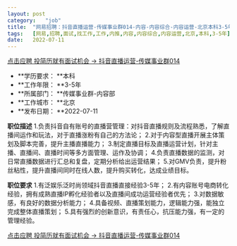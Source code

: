 ```yaml
---
layout:	post
category:	"job"
title:	"网易招聘：抖音直播运营-传媒事业群014-内容-内容综合-内容运营-北京本科3-5年"
tags:	[网易,招聘,面试,找工作,工作,内推,内容,内容综合,内容运营,北京,本科,3-5年]
date:	2022-07-11
---
```


[点击应聘 投简历就有面试机会 -> 抖音直播运营-传媒事业群014](http://mobile.bole.netease.com/bole/boleDetail?id=41486&employeeId=346f03c3cda5f04c&key=all)



- **学历要求： **本科
- **工作年限： **3-5年
- **所属部门： **传媒事业群-内容部
- **工作城市： **北京
- **发布日期： **2022-07-11



**职位描述**
1.负责抖音自有账号的直播营管理：对抖音直播规则及流程熟悉，了解直播间运作和玩法，对于直播涨粉有自己的方法论；
2.对于内容型直播开展主体策划及脚本完善，提升主播直播能力；
3.制定直播目标及直播运营计划，针对主播、直播间、直播时间等多方面管理、运作及协调；
4.负责直播数据的监测，对日常直播数据进行汇总和复盘，定期分析给出运营结果；
5.对GMV负责，提升粉丝粘性，提升直播间同时在线人数，提升购买转化，达成业绩目标。





**职位要求**
1.有泛娱乐泛时尚领域抖音直播直接经验3-5年；
2.有内容账号电商转化经验，拥有成熟直播IP孵化经验者以及直播间成功运营经验者优先；
3.对数据敏感，有良好的数据分析能力；
4.具备视频、直播策划能力，逻辑能力强，能独立完成整体直播策划；
5.具有强烈的创新意识，有责任心，抗压能力强，有一定的管理经验。



[点击应聘 投简历就有面试机会 -> 抖音直播运营-传媒事业群014](http://mobile.bole.netease.com/bole/boleDetail?id=41486&employeeId=346f03c3cda5f04c&key=all)